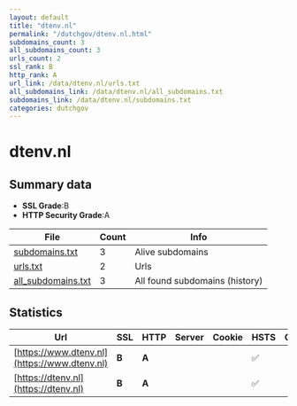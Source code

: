 ```yaml
---
layout: default
title: "dtenv.nl"
permalink: "/dutchgov/dtenv.nl.html"
subdomains_count: 3
all_subdomains_count: 3
urls_count: 2
ssl_rank: B
http_rank: A
url_link: /data/dtenv.nl/urls.txt
all_subdomains_link: /data/dtenv.nl/all_subdomains.txt
subdomains_link: /data/dtenv.nl/subdomains.txt
categories: dutchgov
---
```



# dtenv.nl
## Summary data


 - **SSL Grade**:B
 - **HTTP Security Grade**:A


| File       | Count | Info |
|------------|-------|------|
|[subdomains.txt](/data/dtenv.nl/subdomains.txt)|3|Alive subdomains|
|[urls.txt](/data/dtenv.nl/urls.txt)|2|Urls|
|[all_subdomains.txt](/data/dtenv.nl/all_subdomains.txt)|3|All found subdomains (history)|


## Statistics


| Url | SSL | HTTP | Server | Cookie | HSTS | CORS | CTO | CSP | XFO | XXP | RP |FP| Tech |Title |
|--------|-------|-------|------|------|------|------|------|------|------|------|------|------|------|------|
|[https://www.dtenv.nl](https://www.dtenv.nl)| **B**| **A**|| |:white_check_mark: | | |:warning: | :white_check_mark: | :white_check_mark: | :white_check_mark: | |HSTS||
|[https://dtenv.nl](https://dtenv.nl)| **B**| **A**|| |:white_check_mark: | | |:warning: | :white_check_mark: | :white_check_mark: | :white_check_mark: | |HSTS||

